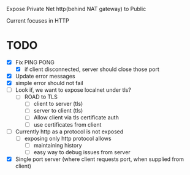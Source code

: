 Expose Private Net http(behind NAT gateway) to Public

Current focuses in HTTP

# TODO

- [x] Fix PING PONG
   - [x] if client disconnected, server should close those port
- [x] Update error messages
- [x] simple error should not fail
- [ ] Look if, we want to expose localnet under tls?
  - [ ] ROAD to TLS
     - [ ] client to server (tls)
     - [ ] server to client (tls)
     - [ ] Allow client via tls certificate auth
     - [ ] use certificates from client
- [ ] Currently http as a protocol is not exposed
   - [ ] exposing only http protocol allows 
      - [ ] maintaining history
      - [ ] easy way to debug issues from server
- [x] Single port server (where client requests port, when supplied from client)
